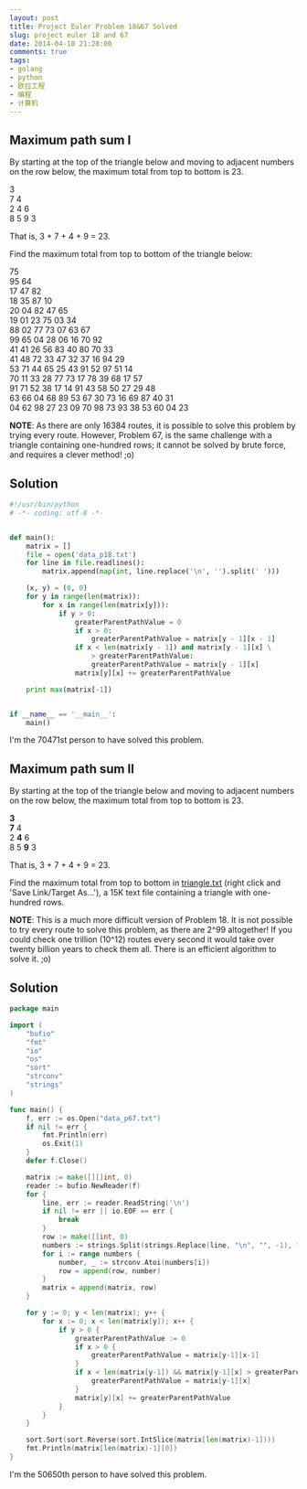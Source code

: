 ```yaml
---
layout: post
title: Project Euler Problem 18&67 Solved
slug: project euler 18 and 67
date: 2014-04-10 21:28:00
comments: true
tags:
- golang
- python
- 欧拉工程
- 编程
- 计算机
---
```


Maximum path sum I
------------------

By starting at the top of the triangle below and moving to adjacent numbers on the row below, the maximum total from top to bottom is 23.

3  
7 4  
2 4 6  
8 5 9 3

That is, 3 + 7 + 4 + 9 = 23.

Find the maximum total from top to bottom of the triangle below:

75  
95 64  
17 47 82  
18 35 87 10  
20 04 82 47 65  
19 01 23 75 03 34  
88 02 77 73 07 63 67  
99 65 04 28 06 16 70 92  
41 41 26 56 83 40 80 70 33  
41 48 72 33 47 32 37 16 94 29  
53 71 44 65 25 43 91 52 97 51 14  
70 11 33 28 77 73 17 78 39 68 17 57  
91 71 52 38 17 14 91 43 58 50 27 29 48  
63 66 04 68 89 53 67 30 73 16 69 87 40 31  
04 62 98 27 23 09 70 98 73 93 38 53 60 04 23

**NOTE**: As there are only 16384 routes, it is possible to solve this problem by trying every route. However, Problem 67, is the same challenge with a triangle containing one-hundred rows; it cannot be solved by brute force, and requires a clever method! ;o)

Solution
--------

```python
#!/usr/bin/python
# -*- coding: utf-8 -*-


def main():
    matrix = []
    file = open('data_p18.txt')
    for line in file.readlines():
        matrix.append(map(int, line.replace('\n', '').split(' ')))

    (x, y) = (0, 0)
    for y in range(len(matrix)):
        for x in range(len(matrix[y])):
            if y > 0:
                greaterParentPathValue = 0
                if x > 0:
                    greaterParentPathValue = matrix[y - 1][x - 1]
                if x < len(matrix[y - 1]) and matrix[y - 1][x] \
                    > greaterParentPathValue:
                    greaterParentPathValue = matrix[y - 1][x]
                matrix[y][x] += greaterParentPathValue

    print max(matrix[-1])


if __name__ == '__main__':
    main()
```

I'm the 70471st person to have solved this problem.

Maximum path sum II
-------------------

By starting at the top of the triangle below and moving to adjacent numbers on the row below, the maximum total from top to bottom is 23.

**3**  
**7** 4  
2 **4** 6  
8 5 **9** 3

That is, 3 + 7 + 4 + 9 = 23.

Find the maximum total from top to bottom in [triangle.txt](http://projecteuler.net/project/triangle.txt) (right click and 'Save Link/Target As...'), a 15K text file containing a triangle with one-hundred rows.

**NOTE**: This is a much more difficult version of Problem 18. It is not possible to try every route to solve this problem, as there are 2^99 altogether! If you could check one trillion (10^12) routes every second it would take over twenty billion years to check them all. There is an efficient algorithm to solve it. ;o)

Solution
--------

```go
package main

import (
    "bufio"
    "fmt"
    "io"
    "os"
    "sort"
    "strconv"
    "strings"
)

func main() {
    f, err := os.Open("data_p67.txt")
    if nil != err {
        fmt.Println(err)
        os.Exit(1)
    }
    defer f.Close()

    matrix := make([][]int, 0)
    reader := bufio.NewReader(f)
    for {
        line, err := reader.ReadString('\n')
        if nil != err || io.EOF == err {
            break
        }
        row := make([]int, 0)
        numbers := strings.Split(strings.Replace(line, "\n", "", -1), " ")
        for i := range numbers {
            number, _ := strconv.Atoi(numbers[i])
            row = append(row, number)
        }
        matrix = append(matrix, row)
    }

    for y := 0; y < len(matrix); y++ {
        for x := 0; x < len(matrix[y]); x++ {
            if y > 0 {
                greaterParentPathValue := 0
                if x > 0 {
                    greaterParentPathValue = matrix[y-1][x-1]
                }
                if x < len(matrix[y-1]) && matrix[y-1][x] > greaterParentPathValue {
                    greaterParentPathValue = matrix[y-1][x]
                }
                matrix[y][x] += greaterParentPathValue
            }
        }
    }

    sort.Sort(sort.Reverse(sort.IntSlice(matrix[len(matrix)-1])))
    fmt.Println(matrix[len(matrix)-1][0])
}
```

I'm the 50650th person to have solved this problem.
